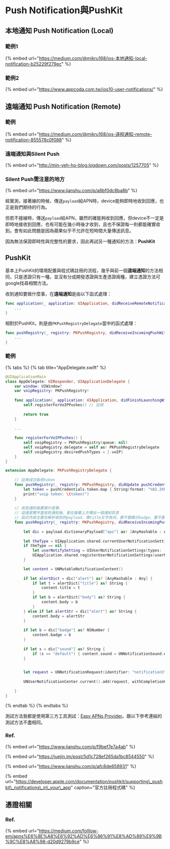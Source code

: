 # Push Notification與PushKit

## 本地通知 Push Notification \(Local\)

### 範例1

{% embed url="https://medium.com/@mikru168/ios-本地通知-local-notification-b25229f279ec" %}

### 範例2

{% embed url="https://www.appcoda.com.tw/ios10-user-notifications/" %}



## 遠端通知 Push Notification \(Remote\)

### 範例

{% embed url="https://medium.com/@mikru168/ios-遠程通知-remote-notification-855578c0f088" %}

### 遠端通知與Silent Push

{% embed url="http://min-yeh-ho-blog.logdown.com/posts/1257705" %}

### Silent Push需注意的地方

{% embed url="https://www.jianshu.com/p/a8bf0dc8ba8b" %}

經實測，接著線的時候，傳送`payload`給APN時，device能夠即時地收到回應，也正是我們期待的行為。

但若不接線時，傳送`payload`給APN，雖然的確能夠收到回應，但device不一定是即時地接收到回應，也有可能在幾小時後才收到，且也不保證每一則都能確實收到。會有如此問題是因為蘋果似乎不允許在短時間大量傳送訊息。

因為無法保證即時性與完整性的要求，因此再試另一種通知的方法：**PushKit**

## **PushKit**

基本上PushKit的環境配置與程式碼註冊的流程，幾乎與前一個**遠端通知**的方法相同，只是憑證只有一種，並沒有分成開發憑證與生產憑證兩種，建立憑證方法可google找尋相關方法。

收到通知要做什麼事，在**遠端通知**是由以下函式處理：

```swift
func application(_ application: UIApplication, didReceiveRemoteNotification userInfo: [AnyHashable : Any], fetchCompletionHandler completionHandler: @escaping (UIBackgroundFetchResult) -> Void) {
    ...
}
```

相對於PushKit，則是由`PKPushRegistryDelegate`當中的函式處理：

```swift
func pushRegistry(_ registry: PKPushRegistry, didReceiveIncomingPushWith payload: PKPushPayload, for type: PKPushType) {
    ...
}
```

### 範例

{% tabs %}
{% tab title="AppDelegate.swift" %}
```swift
@UIApplicationMain
class AppDelegate: UIResponder, UIApplicationDelegate {
    var window: UIWindow?
    var voipRegistry: PKPushRegistry!
    
    func application(_ application: UIApplication, didFinishLaunchingWithOptions launchOptions: [UIApplication.LaunchOptionsKey: Any]?) -> Bool {
        self.registerForVoIPPushes() // 註冊
        
        return true
    }
    
    ...
    
    func registerForVoIPPushes() {
        self.voipRegistry = PKPushRegistry(queue: nil)
        self.voipRegistry.delegate = self as! PKPushRegistryDelegate
        self.voipRegistry.desiredPushTypes = [.voIP]
    }
}

extension AppDelegate: PKPushRegistryDelegate {
    
    // 註冊成功取得token
    func pushRegistry(_ registry: PKPushRegistry, didUpdate pushCredentials: PKPushCredentials, for type: PKPushType) {
        let token = pushCredentials.token.map { String(format: "%02.2hhx", $0) }.joined()
        print("voip token: \(token)")
    }
    
    // 收到通知後要做什麼事，
    // 這邊是實作當收到通知後，會在螢幕上方彈出一個通知訊息
    // 函式內容主要在解析收到的payload，像title文字為何、要不要顯示badge、要不要顯示提示音效等等
    func pushRegistry(_ registry: PKPushRegistry, didReceiveIncomingPushWith payload: PKPushPayload, for type: PKPushType) {
  
        let dic = payload.dictionaryPayload["aps"] as! [AnyHashable : Any]
        
        let theType = UIApplication.shared.currentUserNotificationSettings?.types
        if theType == nil {
            let userNotifySetting = UIUserNotificationSettings(types: [.badge, .sound, .alert], categories: nil)
            UIApplication.shared.registerUserNotificationSettings(userNotifySetting)
        }

        let content = UNMutableNotificationContent()
       
        if let alertDict = dic["alert"] as? [AnyHashable : Any] {
            if let t = alertDict["title"] as? String {
                content.title = t
            }
            if let b = alertDict["body"] as? String {
                content.body = b
            }
        } else if let alertStr = dic["alert"] as? String {
            content.body = alertStr
        }
        
        if let b = dic["badge"] as? NSNumber {
            content.badge = b
        }
        
        if let s = dic["sound"] as? String {
            if (s == "default") { content.sound = UNNotificationSound.default }
        }

        
        let request = UNNotificationRequest(identifier: "notification3", content: content, trigger: nil)
        
        UNUserNotificationCenter.current().add(request, withCompletionHandler: nil)
        
    }
}
```
{% endtab %}
{% endtabs %}

測試方法我都是使用第三方工具測試：[Easy APNs Provider](https://apps.apple.com/tw/app/easy-apns-provider-push-notification-service-testing-tool/id989622350?mt=12)。跟以下參考連結的測試方法不盡相同。

### Ref.

{% embed url="https://www.jianshu.com/p/f9bef7e7a4ab" %}

{% embed url="https://juejin.im/post/5d1c728ef265da1bc8544550" %}

{% embed url="https://www.jianshu.com/p/afc8de658931" %}

{% embed url="https://developer.apple.com/documentation/pushkit/supporting\_pushkit\_notifications\_in\_your\_app" caption="官方註冊程式碼" %}

## 憑證相關

### Ref.

{% embed url="https://medium.com/folllow-em/apns%E6%8E%A8%E6%92%AD%E6%86%91%E8%AD%89%E9%9B%9C%E8%A8%98-d20d9279b9ce" %}









